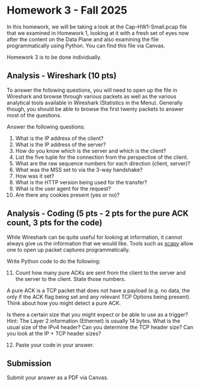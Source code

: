 # Homework 3 - Fall 2025

In this homework, we will be taking a look at the Cap-HW1-Small.pcap file that we examined in Homework 1, looking at it with a fresh set of eyes now after the content on the Data Plane and also examining the file programmatically using Python.  You can find this file via Canvas.

Homework 3 is to be done individually.

## Analysis - Wireshark (10 pts)

To answer the following questions, you will need to open up the file in Wireshark and browse through various packets as well as the various analytical tools available in Wireshark (Statistics in the Menu).  Generally though, you should be able to browse the first twenty packets to answer most of the questions.

Answer the following questions:

1. What is the IP address of the client?
2. What is the IP address of the server?
3. How do you know which is the server and which is the client?
4. List the five tuple for the connection from the perspective of the client.
5. What are the raw sequence numbers for each direction (client, server)?
6. What was the MSS set to via the 3-way handshake?
7. How was it set?
8. What is the HTTP version being used for the transfer?
9. What is the user agent for the request?
10. Are there any cookies present (yes or no)?

## Analysis - Coding (5 pts - 2 pts for the pure ACK count, 3 pts for the code)

While Wireshark can be quite useful for looking at information, it cannot always give us the information that we would like.  Tools such as [scapy](https://scapy.net) allow one to open up packet captures programmatically.

Write Python code to do the following:

11. Count how many pure ACKs are sent from the client to the server and the server to the client.  State those numbers.

A pure ACK is a TCP packet that does not have a payload (e.g. no data, the only if the ACK flag being set and any relevant TCP Options being present).  Think about how you might detect a pure ACK.

Is there a certain size that you might expect or be able to use as a trigger?  Hint: The Layer 2 information (Ethernet) is usually 14 bytes.  What is the usual size of the IPv4 header?  Can you determine the TCP header size?  Can you look at the IP + TCP header sizes?

12. Paste your code in your answer.

## Submission

Submit your answer as a PDF via Canvas.